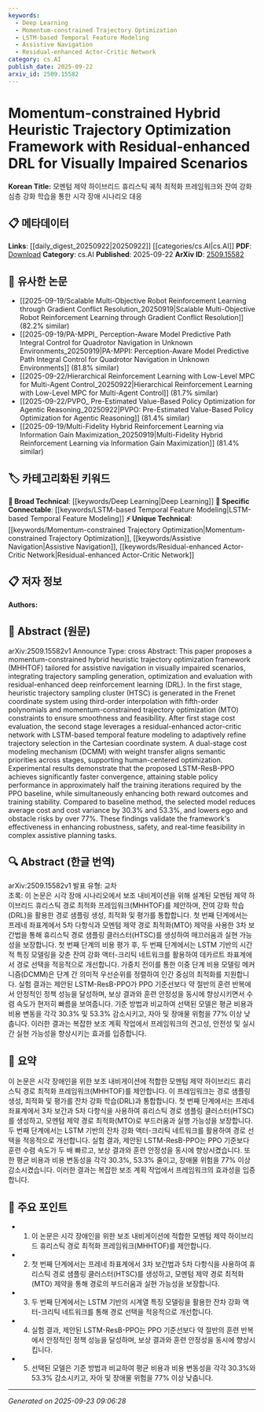 ```yaml
---
keywords:
  - Deep Learning
  - Momentum-constrained Trajectory Optimization
  - LSTM-based Temporal Feature Modeling
  - Assistive Navigation
  - Residual-enhanced Actor-Critic Network
category: cs.AI
publish_date: 2025-09-22
arxiv_id: 2509.15582
---
```


<!-- KEYWORD_LINKING_METADATA:
{
  "processed_timestamp": "2025-09-23T09:06:28.362134",
  "vocabulary_version": "1.0",
  "selected_keywords": [
    "Deep Learning",
    "Momentum-constrained Trajectory Optimization",
    "LSTM-based Temporal Feature Modeling",
    "Assistive Navigation",
    "Residual-enhanced Actor-Critic Network"
  ],
  "rejected_keywords": [],
  "similarity_scores": {
    "Deep Learning": 0.85,
    "Momentum-constrained Trajectory Optimization": 0.78,
    "LSTM-based Temporal Feature Modeling": 0.82,
    "Assistive Navigation": 0.74,
    "Residual-enhanced Actor-Critic Network": 0.79
  },
  "extraction_method": "AI_prompt_based",
  "budget_applied": true,
  "candidates_json": {
    "candidates": [
      {
        "surface": "deep reinforcement learning",
        "canonical": "Deep Learning",
        "aliases": [
          "DRL"
        ],
        "category": "broad_technical",
        "rationale": "Deep reinforcement learning is a subset of deep learning, which is a foundational concept in the field.",
        "novelty_score": 0.45,
        "connectivity_score": 0.88,
        "specificity_score": 0.65,
        "link_intent_score": 0.85
      },
      {
        "surface": "momentum-constrained trajectory optimization",
        "canonical": "Momentum-constrained Trajectory Optimization",
        "aliases": [
          "MTO"
        ],
        "category": "unique_technical",
        "rationale": "This is a unique approach specific to the paper's framework, enhancing trajectory optimization techniques.",
        "novelty_score": 0.72,
        "connectivity_score": 0.67,
        "specificity_score": 0.81,
        "link_intent_score": 0.78
      },
      {
        "surface": "LSTM-based temporal feature modeling",
        "canonical": "LSTM-based Temporal Feature Modeling",
        "aliases": [
          "LSTM Temporal Modeling"
        ],
        "category": "specific_connectable",
        "rationale": "LSTM-based modeling is crucial for understanding temporal dependencies, linking to time-series analysis.",
        "novelty_score": 0.55,
        "connectivity_score": 0.79,
        "specificity_score": 0.77,
        "link_intent_score": 0.82
      },
      {
        "surface": "assistive navigation",
        "canonical": "Assistive Navigation",
        "aliases": [
          "Navigation for Visually Impaired"
        ],
        "category": "unique_technical",
        "rationale": "This term directly relates to the paper's application domain, offering a unique perspective on navigation technology.",
        "novelty_score": 0.68,
        "connectivity_score": 0.65,
        "specificity_score": 0.83,
        "link_intent_score": 0.74
      },
      {
        "surface": "residual-enhanced actor-critic network",
        "canonical": "Residual-enhanced Actor-Critic Network",
        "aliases": [
          "ResB-PPO"
        ],
        "category": "unique_technical",
        "rationale": "This network architecture is specific to the paper's methodology, enhancing reinforcement learning strategies.",
        "novelty_score": 0.71,
        "connectivity_score": 0.72,
        "specificity_score": 0.85,
        "link_intent_score": 0.79
      }
    ],
    "ban_list_suggestions": [
      "trajectory sampling",
      "cost evaluation"
    ]
  },
  "decisions": [
    {
      "candidate_surface": "deep reinforcement learning",
      "resolved_canonical": "Deep Learning",
      "decision": "linked",
      "scores": {
        "novelty": 0.45,
        "connectivity": 0.88,
        "specificity": 0.65,
        "link_intent": 0.85
      }
    },
    {
      "candidate_surface": "momentum-constrained trajectory optimization",
      "resolved_canonical": "Momentum-constrained Trajectory Optimization",
      "decision": "linked",
      "scores": {
        "novelty": 0.72,
        "connectivity": 0.67,
        "specificity": 0.81,
        "link_intent": 0.78
      }
    },
    {
      "candidate_surface": "LSTM-based temporal feature modeling",
      "resolved_canonical": "LSTM-based Temporal Feature Modeling",
      "decision": "linked",
      "scores": {
        "novelty": 0.55,
        "connectivity": 0.79,
        "specificity": 0.77,
        "link_intent": 0.82
      }
    },
    {
      "candidate_surface": "assistive navigation",
      "resolved_canonical": "Assistive Navigation",
      "decision": "linked",
      "scores": {
        "novelty": 0.68,
        "connectivity": 0.65,
        "specificity": 0.83,
        "link_intent": 0.74
      }
    },
    {
      "candidate_surface": "residual-enhanced actor-critic network",
      "resolved_canonical": "Residual-enhanced Actor-Critic Network",
      "decision": "linked",
      "scores": {
        "novelty": 0.71,
        "connectivity": 0.72,
        "specificity": 0.85,
        "link_intent": 0.79
      }
    }
  ]
}
-->

# Momentum-constrained Hybrid Heuristic Trajectory Optimization Framework with Residual-enhanced DRL for Visually Impaired Scenarios

**Korean Title:** 모멘텀 제약 하이브리드 휴리스틱 궤적 최적화 프레임워크와 잔여 강화 심층 강화 학습을 통한 시각 장애 시나리오 대응

## 📋 메타데이터

**Links**: [[daily_digest_20250922|20250922]] [[categories/cs.AI|cs.AI]]
**PDF**: [Download](https://arxiv.org/pdf/2509.15582.pdf)
**Category**: cs.AI
**Published**: 2025-09-22
**ArXiv ID**: [2509.15582](https://arxiv.org/abs/2509.15582)

## 🔗 유사한 논문
- [[2025-09-19/Scalable Multi-Objective Robot Reinforcement Learning through Gradient Conflict Resolution_20250919|Scalable Multi-Objective Robot Reinforcement Learning through Gradient Conflict Resolution]] (82.2% similar)
- [[2025-09-19/PA-MPPI_ Perception-Aware Model Predictive Path Integral Control for Quadrotor Navigation in Unknown Environments_20250919|PA-MPPI: Perception-Aware Model Predictive Path Integral Control for Quadrotor Navigation in Unknown Environments]] (81.8% similar)
- [[2025-09-22/Hierarchical Reinforcement Learning with Low-Level MPC for Multi-Agent Control_20250922|Hierarchical Reinforcement Learning with Low-Level MPC for Multi-Agent Control]] (81.7% similar)
- [[2025-09-22/PVPO_ Pre-Estimated Value-Based Policy Optimization for Agentic Reasoning_20250922|PVPO: Pre-Estimated Value-Based Policy Optimization for Agentic Reasoning]] (81.4% similar)
- [[2025-09-19/Multi-Fidelity Hybrid Reinforcement Learning via Information Gain Maximization_20250919|Multi-Fidelity Hybrid Reinforcement Learning via Information Gain Maximization]] (81.4% similar)

## 🏷️ 카테고리화된 키워드
**🧠 Broad Technical**: [[keywords/Deep Learning|Deep Learning]]
**🔗 Specific Connectable**: [[keywords/LSTM-based Temporal Feature Modeling|LSTM-based Temporal Feature Modeling]]
**⚡ Unique Technical**: [[keywords/Momentum-constrained Trajectory Optimization|Momentum-constrained Trajectory Optimization]], [[keywords/Assistive Navigation|Assistive Navigation]], [[keywords/Residual-enhanced Actor-Critic Network|Residual-enhanced Actor-Critic Network]]

## 📋 저자 정보

**Authors:** 

## 📄 Abstract (원문)

arXiv:2509.15582v1 Announce Type: cross 
Abstract: This paper proposes a momentum-constrained hybrid heuristic trajectory optimization framework (MHHTOF) tailored for assistive navigation in visually impaired scenarios, integrating trajectory sampling generation, optimization and evaluation with residual-enhanced deep reinforcement learning (DRL). In the first stage, heuristic trajectory sampling cluster (HTSC) is generated in the Frenet coordinate system using third-order interpolation with fifth-order polynomials and momentum-constrained trajectory optimization (MTO) constraints to ensure smoothness and feasibility. After first stage cost evaluation, the second stage leverages a residual-enhanced actor-critic network with LSTM-based temporal feature modeling to adaptively refine trajectory selection in the Cartesian coordinate system. A dual-stage cost modeling mechanism (DCMM) with weight transfer aligns semantic priorities across stages, supporting human-centered optimization. Experimental results demonstrate that the proposed LSTM-ResB-PPO achieves significantly faster convergence, attaining stable policy performance in approximately half the training iterations required by the PPO baseline, while simultaneously enhancing both reward outcomes and training stability. Compared to baseline method, the selected model reduces average cost and cost variance by 30.3% and 53.3%, and lowers ego and obstacle risks by over 77%. These findings validate the framework's effectiveness in enhancing robustness, safety, and real-time feasibility in complex assistive planning tasks.

## 🔍 Abstract (한글 번역)

arXiv:2509.15582v1 발표 유형: 교차  
초록: 이 논문은 시각 장애 시나리오에서 보조 내비게이션을 위해 설계된 모멘텀 제약 하이브리드 휴리스틱 경로 최적화 프레임워크(MHHTOF)를 제안하며, 잔여 강화 학습(DRL)을 활용한 경로 샘플링 생성, 최적화 및 평가를 통합합니다. 첫 번째 단계에서는 프레네 좌표계에서 5차 다항식과 모멘텀 제약 경로 최적화(MTO) 제약을 사용한 3차 보간법을 통해 휴리스틱 경로 샘플링 클러스터(HTSC)를 생성하여 매끄러움과 실현 가능성을 보장합니다. 첫 번째 단계의 비용 평가 후, 두 번째 단계에서는 LSTM 기반의 시간적 특징 모델링을 갖춘 잔여 강화 액터-크리틱 네트워크를 활용하여 데카르트 좌표계에서 경로 선택을 적응적으로 개선합니다. 가중치 전이를 통한 이중 단계 비용 모델링 메커니즘(DCMM)은 단계 간 의미적 우선순위를 정렬하여 인간 중심의 최적화를 지원합니다. 실험 결과는 제안된 LSTM-ResB-PPO가 PPO 기준선보다 약 절반의 훈련 반복에서 안정적인 정책 성능을 달성하며, 보상 결과와 훈련 안정성을 동시에 향상시키면서 수렴 속도가 현저히 빠름을 보여줍니다. 기준 방법과 비교하여 선택된 모델은 평균 비용과 비용 변동을 각각 30.3% 및 53.3% 감소시키고, 자아 및 장애물 위험을 77% 이상 낮춥니다. 이러한 결과는 복잡한 보조 계획 작업에서 프레임워크의 견고성, 안전성 및 실시간 실현 가능성을 향상시키는 효과를 입증합니다.

## 📝 요약

이 논문은 시각 장애인을 위한 보조 내비게이션에 적합한 모멘텀 제약 하이브리드 휴리스틱 경로 최적화 프레임워크(MHHTOF)를 제안합니다. 이 프레임워크는 경로 샘플링 생성, 최적화 및 평가를 잔차 강화 학습(DRL)과 통합합니다. 첫 번째 단계에서는 프레네 좌표계에서 3차 보간과 5차 다항식을 사용하여 휴리스틱 경로 샘플링 클러스터(HTSC)를 생성하고, 모멘텀 제약 경로 최적화(MTO)로 부드러움과 실행 가능성을 보장합니다. 두 번째 단계에서는 LSTM 기반의 잔차 강화 액터-크리틱 네트워크를 활용하여 경로 선택을 적응적으로 개선합니다. 실험 결과, 제안된 LSTM-ResB-PPO는 PPO 기준보다 훈련 수렴 속도가 두 배 빠르고, 보상 결과와 훈련 안정성을 동시에 향상시켰습니다. 또한 평균 비용과 비용 변동성을 각각 30.3%, 53.3% 줄이고, 장애물 위험을 77% 이상 감소시켰습니다. 이러한 결과는 복잡한 보조 계획 작업에서 프레임워크의 효과성을 입증합니다.

## 🎯 주요 포인트

- 1. 이 논문은 시각 장애인을 위한 보조 내비게이션에 적합한 모멘텀 제약 하이브리드 휴리스틱 경로 최적화 프레임워크(MHHTOF)를 제안합니다.
- 2. 첫 번째 단계에서는 프레네 좌표계에서 3차 보간법과 5차 다항식을 사용하여 휴리스틱 경로 샘플링 클러스터(HTSC)를 생성하고, 모멘텀 제약 경로 최적화(MTO) 제약을 통해 경로의 부드러움과 실현 가능성을 보장합니다.
- 3. 두 번째 단계에서는 LSTM 기반의 시계열 특징 모델링을 활용한 잔차 강화 액터-크리틱 네트워크를 통해 경로 선택을 적응적으로 개선합니다.
- 4. 실험 결과, 제안된 LSTM-ResB-PPO는 PPO 기준선보다 약 절반의 훈련 반복에서 안정적인 정책 성능을 달성하며, 보상 결과와 훈련 안정성을 동시에 향상시킵니다.
- 5. 선택된 모델은 기준 방법과 비교하여 평균 비용과 비용 변동성을 각각 30.3%와 53.3% 감소시키고, 자아 및 장애물 위험을 77% 이상 낮춥니다.


---

*Generated on 2025-09-23 09:06:28*
